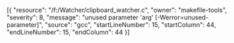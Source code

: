 [{
	"resource": "/f:/Watcher/clipboard_watcher.c",
	"owner": "makefile-tools",
	"severity": 8,
	"message": "unused parameter 'arg' [-Werror=unused-parameter]",
	"source": "gcc",
	"startLineNumber": 15,
	"startColumn": 44,
	"endLineNumber": 15,
	"endColumn": 44
}]
